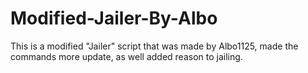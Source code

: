 # Modified-Jailer-By-Albo
This is a modified "Jailer" script that was made by Albo1125, made the commands more update, as well added reason to jailing.
